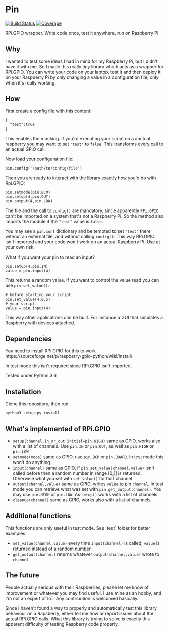 # Pin 
[![Build Status](https://travis-ci.org/fedeb95/pin.png?branch=master)](https://travis-ci.org/fedeb95/pin)
[![Coverage](https://codecov.io/gh/fedeb95/pin/branch/master/graph/badge.svg)](https://codecov.io/fedeb95/pin/)
  
RPi.GPIO wrapper. Write code once, test it anywhere, run on Raspberry Pi

<h2>Why</h2>
  
I wanted to test some ideas I had in mind for my Raspberry Pi, but I didn't have it with me. 
So I made this really tiny library which acts as a wrapper for RPi.GPIO. You can write your code on your laptop, test it and then deploy it on your Raspberry Pi by only changing a value in a configuration file, only when it's really working.

<h2>How</h2>

First create a config file with this content:

```
{
  "test":true
}
```

This enables the mocking. If you're executing your script on a anctual raspberry you may want to set `'test'` to `false`. This transforms every call to an actual GPIO call.

Now load your configuration file:

```
pin.config('/path/to/config/file')
```

Then you are ready to interact with the library exactly how you'd do with Rpi.GPIO:
```
pin.setmode(pin.BCM)
pin.setup(4,pin.OUT)
pin.output(4,pin.LOW)
```

The file and the call to `config()` are mandatory, since apparently `RPi.GPIO` can't be imported on a system that's not a Raspberry Pi. So the method also imports the module if the `"test"` value is `false`.

You may see a `pin.conf` dictionary and be tempted to set `"test"` there without an external file, and without calling `config()`. This way RPi.GPIO isn't imported and your code won't work on an actual Raspberry Pi. Use at your own risk.

What if you want your pin to read an input?

```
pin.setup(4,pin.IN)
value = pin.input(4)
```

This returns a random value.
If you want to control the value read you can use `pin.set_value()`:

```
# before starting your script
pin.set_value(4,0.5)
# your script
value = pin.input(4)
```
 
This way other applications can be built. For instance a GUI that simulates a Raspberry with devices attached.

<h2>Dependencies</h2>
You need to install RPi.GPIO for this to work
https://sourceforge.net/p/raspberry-gpio-python/wiki/install/

In test mode this isn't required since RPi.GPIO isn't imported.

Tested under Python 3.6

<h2>Installation</h2>
Clone this repository, then run

```
python3 setup.py install
```

<h2>What's implemented of RPi.GPIO</h2>

* `setup(channel,in_or_out,initial=pin.HIGH)` same as GPIO, works also with a list of channels. Use `pin.IN` or `pin.OUT`, as well as `pin.HIGH` or `pin.LOW`
* `setmode(mode)` same as GPIO, use `pin.BCM` or `pin.BOARD`. In test mode this won't do anything.
* `input(channel)` same as GPIO, if `pin.set_value(channel,value)` isn't called before then a random number in range [0,1] is returned. Otherwise what you set with `set_value()` for that channel
* `output(channel,value)` same as GPIO, writes `value` to pin `channel`. In test mode you can retrieve what was set with `pin.get_output(channel)`. You may use `pin.HIGH` or `pin.LOW`. As `setup()` works with a list of channels
* `cleanup(channel)` same as GPIO, works also with a list of channels

<h2>Additional functions</h2>
This functions are only useful in test mode. See `test` folder for better examples.

* `set_value(channel,value)` every time `input(channel)` is called, `value` is returned instead of a random number
* `get_output(channel)` returns whatever `output(channel,value)` wrote to `channel`

<h2>The future</h2>
People actually serious with their Raspberries, please let me know of improvement or whatever you may find useful. I use mine as an hobby, and I'm not an expert of IoT. Any contribution is welcomed basically.

Since I haven't found a way to properly and automatically test this library behaviour on a Rapsberry, either tell me how or report issues about the actual RPi.GPIO calls. What this library is trying to solve is exactly this apparent difficulty of testing Raspberry code properly.
